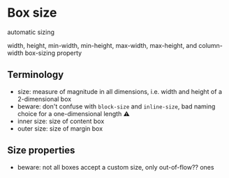 # Box size

<!-- ToDo: Finish, integrate into Box model -->

automatic sizing

 width, height, min-width, min-height, max-width, max-height, and column-width
box-sizing property


## Terminology

- size: measure of magnitude in all dimensions, i.e. width and height of a 2-dimensional box
- beware: don't confuse with `block-size` and `inline-size`, bad naming choice for a one-dimensional length ⚠️
- inner size: size of content box
- outer size: size of margin box


## Size properties

- beware: not all boxes accept a custom size, only out-of-flow?? ones